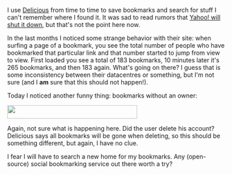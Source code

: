 <html><body><p>I use <a href="http://delicious.com">Delicious</a> from time to time to save bookmarks and search for stuff I can't remember where I found it. It was sad to read rumors that <a href="http://techcrunch.com/2010/12/16/is-yahoo-shutting-down-del-icio-us/">Yahoo! will shut it down</a>, but that's not the point here now.

In the last months I noticed some strange behavior with their site: when surfing a page of a bookmark, you see the total number of people who have bookmarked that particular link and that number started to jump from view to view. First loaded you see a total of 183 bookmarks, 10 minutes later it's 265 bookmarks, and then 183 again. What's going on there? I guess that is some inconsistency between their datacentres or something, but I'm not sure (and I <strong>am</strong> sure that this should not happen!).

Today I noticed another funny thing: bookmarks without an owner:

<a href="/wp-content/uploads/2011/01/delicious-no_user.png"><img class="alignnone size-medium wp-image-769" title="delicious bookmark without a user" src="/wp-content/uploads/2011/01/delicious-no_user-300x31.png" alt="" width="300" height="31">

</a>Again, not sure what is happening here. Did the user delete his account? Delicious says all bookmarks will be gone when deleting, so this should be something different, but again, I have no clue.

I fear I will have to search a new home for my bookmarks. Any (open-source) social bookmarking service out there worth a try?</p></body></html>